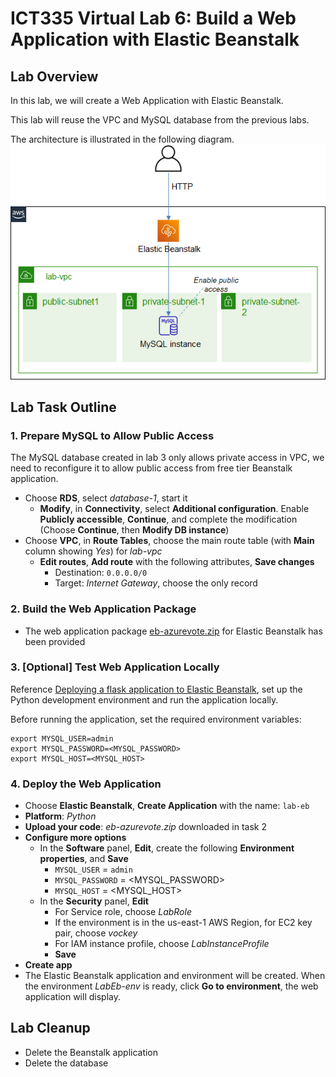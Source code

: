 # ICT335 Virtual Lab 6: Build a Web Application with Elastic Beanstalk

## Lab Overview
In this lab, we will create a Web Application with Elastic Beanstalk.

This lab will reuse the VPC and MySQL database from the previous labs.

The architecture is illustrated in the following diagram.  
![](images/Lab6-Arch.png)

## Lab Task Outline
### 1. Prepare MySQL to Allow Public Access
The MySQL database created in lab 3 only allows private access in VPC, we need to reconfigure it to allow public access from free tier Beanstalk application.
- Choose __RDS__, select *database-1*, start it
  - __Modify__, in __Connectivity__, select __Additional configuration__. Enable __Publicly accessible__, __Continue__, and complete the modification (Choose __Continue__, then __Modify DB instance__)
- Choose __VPC__, in __Route Tables__, choose the main route table (with __Main__ column showing *Yes*) for *lab-vpc*
  - __Edit routes__, __Add route__ with the following attributes, __Save changes__
    - Destination: `0.0.0.0/0`
    - Target: *Internet Gateway*, choose the only record

### 2. Build the Web Application Package
- The web application package [eb-azurevote.zip](https://github.com/ningweinw/ningweinw.github.io/raw/master/ICT335/scripts/eb-azurevote.zip) for Elastic Beanstalk has been provided

### 3. [Optional] Test Web Application Locally
Reference [Deploying a flask application to Elastic Beanstalk](https://docs.aws.amazon.com/elasticbeanstalk/latest/dg/create-deploy-python-flask.html), set up the Python development environment and run the application locally.

Before running the application, set the required environment variables:
```
export MYSQL_USER=admin
export MYSQL_PASSWORD=<MYSQL_PASSWORD>
export MYSQL_HOST=<MYSQL_HOST>
```

### 4. Deploy the Web Application
- Choose __Elastic Beanstalk__, __Create Application__ with the name: `lab-eb`
- __Platform__: *Python*
- __Upload your code__: *eb-azurevote.zip* downloaded in task 2
- __Configure more options__
    - In the __Software__ panel, __Edit__, create the following __Environment properties__, and __Save__
      - `MYSQL_USER` = `admin`
      - `MYSQL_PASSWORD` = \<MYSQL_PASSWORD\>
      - `MYSQL_HOST` = \<MYSQL_HOST\>
    - In the __Security__ panel, __Edit__
      - For Service role, choose *LabRole*
      - If the environment is in the us-east-1 AWS Region, for EC2 key pair, choose *vockey*
      - For IAM instance profile, choose *LabInstanceProfile*
      - __Save__
- __Create app__
- The Elastic Beanstalk application and environment will be created. When the environment *LabEb-env* is ready, click __Go to environment__, the web application will display.


## Lab Cleanup
- Delete the Beanstalk application
- Delete the database
